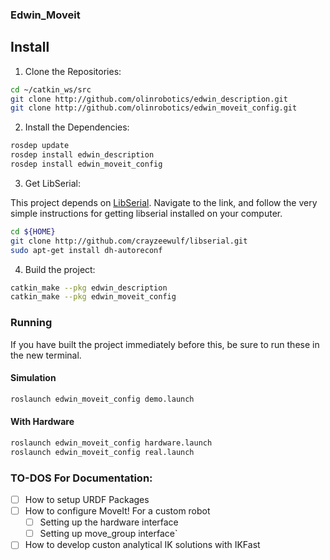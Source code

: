 ### Edwin\_Moveit

## Install

1. Clone the Repositories:

```bash
cd ~/catkin_ws/src
git clone http://github.com/olinrobotics/edwin_description.git
git clone http://github.com/olinrobotics/edwin_moveit_config.git
```

2. Install the Dependencies:

```bash
rosdep update
rosdep install edwin_description
rosdep install edwin_moveit_config
```

3. Get LibSerial:

This project depends on [LibSerial](https://github.com/crayzeewulf/libserial). Navigate to the link, and follow the very simple instructions for getting libserial installed on your computer.

```bash
cd ${HOME}
git clone http://github.com/crayzeewulf/libserial.git
sudo apt-get install dh-autoreconf
```

4. Build the project:

```bash
catkin_make --pkg edwin_description
catkin_make --pkg edwin_moveit_config
```

### Running

If you have built the project immediately before this, be sure to run these in the new terminal.

#### Simulation

```bash
roslaunch edwin_moveit_config demo.launch
```

#### With Hardware

```bash
roslaunch edwin_moveit_config hardware.launch
roslaunch edwin_moveit_config real.launch
```


### TO-DOS For Documentation:

- [ ] How to setup URDF Packages
- [ ] How to configure MoveIt! For a custom robot
	- [ ] Setting up the hardware interface
	- [ ] Setting up move\_group interface`
- [ ] How to develop custon analytical IK solutions with IKFast
